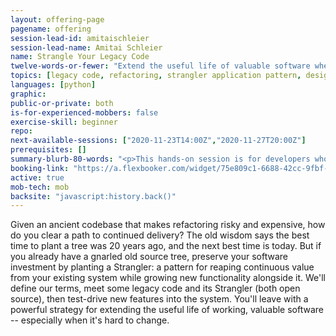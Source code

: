 ```yaml
---
layout: offering-page
pagename: offering
session-lead-id: amitaischleier
session-lead-name: Amitai Schleier
name: Strangle Your Legacy Code
twelve-words-or-fewer: "Extend the useful life of valuable software when it's hard to change."
topics: [legacy code, refactoring, strangler application pattern, design, evolutionary design, testing, TDD]
languages: [python]
graphic:
public-or-private: both
is-for-experienced-mobbers: false
exercise-skill: beginner
repo:
next-available-sessions: ["2020-11-23T14:00Z","2020-11-27T20:00Z"]
prerequisites: []
summary-blurb-80-words: "<p>This hands-on session is for developers who work with valuable code that doesn't feel easy or safe to change. That's a lot of us. We'll get to know the Strangler application pattern by test-driving new features into real (and semi-famous) legacy code -- without needing to touch that code at all. By the end of the session, we're familiar with the basic workings of a Strangler, when to consider using one, and what to watch out for when we do.</p>"
booking-link: "https://a.flexbooker.com/widget/75e809c1-6688-42cc-9fbf-77b001c15991?serviceIds=39520"
active: true
mob-tech: mob
backsite: "javascript:history.back()"
---
```

Given an ancient codebase that makes refactoring risky and expensive, how do you clear a path to continued delivery? The old wisdom says the best time to plant a tree was 20 years ago, and the next best time is today. But if you already have a gnarled old source tree, preserve your software investment by planting a Strangler: a pattern for reaping continuous value from your existing system while growing new functionality alongside it. We'll define our terms, meet some legacy code and its Strangler (both open source), then test-drive new features into the system. You'll leave with a powerful strategy for extending the useful life of working, valuable software -- especially when it's hard to change.